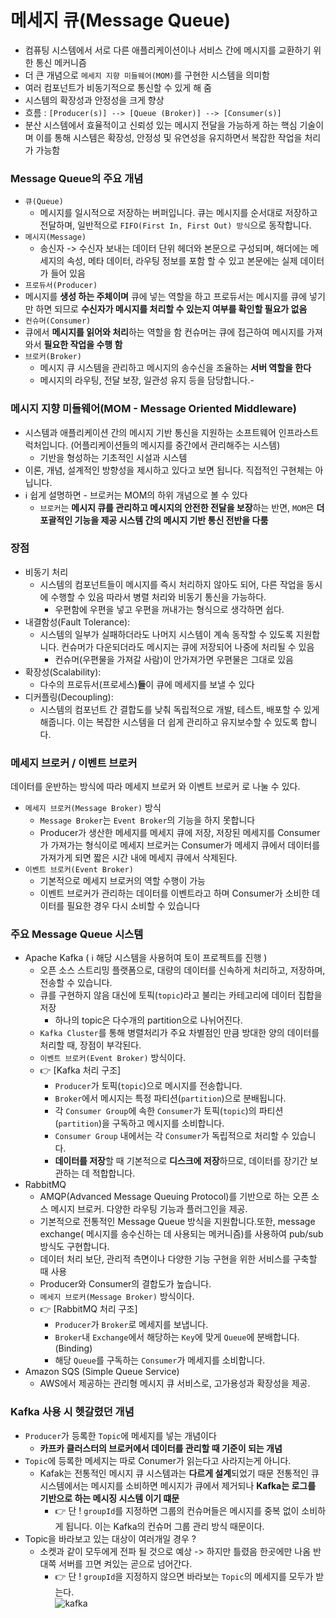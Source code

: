 # 메세지 큐(Message Queue)
- 컴퓨팅 시스템에서 서로 다른 애플리케이션이나 서비스 간에 메시지를 교환하기 위한 통신 메커니즘
- 더 큰 개념으로 `메세지 지향 미들웨어(MOM)`를 구현한 시스템을 의미함
- 여러 컴포넌트가 비동기적으로 통신할 수 있게 해 줌
- 시스템의 확장성과 안정성을 크게 향상
- 흐름 : `[Producer(s)] --> [Queue (Broker)] --> [Consumer(s)]`
- 분산 시스템에서 효율적이고 신뢰성 있는 메시지 전달을 가능하게 하는 핵심 기술이며 이를 통해 시스템은 확장성, 안정성 및 유연성을 유지하면서 복잡한 작업을 처리가 가능함

### Message Queue의 주요 개념
- `큐(Queue)`
  - 메시지를 일시적으로 저장하는 버퍼입니다. 큐는 메시지를 순서대로 저장하고 전달하며, 일반적으로 `FIFO(First In, First Out) 방식`으로 동작합니다.
- `메시지(Message)`
  -  송신자 -> 수신자 보내는 데이터 단위 헤더와 본문으로 구성되며, 해더에는 메세지의 속성, 메타 데이터, 라우팅 정보를 포함 할 수 있고 본문에는 실제 데이터가 들어 있음
-  `프로듀서(Producer)`
  -  메시지를 **생성 하는 주체이며** 큐에 넣는 역할을 하고 프로듀서는 메시지를 큐에 넣기만 하면 되므로 **수신자가 메시지를 처리할 수 있는지 여부를 확인할 필요가 없음**
-  `컨슈머(Consumer)`
  - 큐에서 **메시지를 읽어와 처리**하는 역할을 함 컨슈머는 큐에 접근하여 메시지를 가져와서 **필요한 작업을 수행 함**
- `브로커(Broker)`
  -  메시지 큐 시스템을 관리하고 메시지의 송수신을 조율하는 **서버 역할을 한다**
  -  메시지의 라우팅, 전달 보장, 일관성 유지 등을 담당합니다.-  

### 메시지 지향 미들웨어(MOM - Message Oriented Middleware)
- 시스템과 애플리케이션 간의 메시지 기반 통신을 지원하는 소프트웨어 인프라스트럭처입니다. (어플리케이션들의 메시지를 중간에서 관리해주는 시스템)
  -  기반을 형성하는 기초적인 시설과 시스템
-  이론, 개념, 설계적인 방향성을 제시하고 있다고 보면 됩니다. 직접적인 구현체는 아닙니다.
- ℹ️ 쉽게 설명하면 - 브로커는 MOM의 하위 개념으로 볼 수 있다
  -  `브로커`는 **메시지 큐를 관리하고 메시지의 안전한 전달을 보장**하는 반면, `MOM`은 **더 포괄적인 기능을 제공 시스템 간의 메시지 기반 통신 전반을 다룸**

### 장점
- 비동기 처리
  - 시스템의 컴포넌트들이 메시지를 즉시 처리하지 않아도 되어, 다른 작업을 동시에 수행할 수 있음 따라서 병렬 처리와 비동기 통신을 가능하다.
    - 우편함에 우편을 넣고 우편을 꺼내가는 형식으로 생각하면 쉽다.
- 내결함성(Fault Tolerance):
  - 시스템의 일부가 실패하더라도 나머지 시스템이 계속 동작할 수 있도록 지원합니다. 컨슈머가 다운되더라도 메시지는 큐에 저장되어 나중에 처리될 수 있음
    - 컨슈머(우편물을 가져갈 사람)이 안가져가면 우편물은 그대로 있음
- 확장성(Scalability):
  - 다수의 프로듀서(프로세스)**들**이 큐에 메세지를 보낼 수 있다
- 디커플링(Decoupling):
  - 시스템의 컴포넌트 간 결합도를 낮춰 독립적으로 개발, 테스트, 배포할 수 있게 해줍니다. 이는 복잡한 시스템을 더 쉽게 관리하고 유지보수할 수 있도록 합니다.

### 메세지 브로커 / 이벤트 브로커
데이터를 운반하는 방식에 따라 메세지 브로커 와 이벤트 브로커 로 나눌 수 있다.
- `메세지 브로커(Message Broker)` 방식
  - `Message Broker`는 `Event Broker`의 기능을 하지 못합니다  
  - Producer가 생산한 메세지를 메세지 큐에 저장, 저장된 메세지를 Consumer가 가져가는 형식이로 메세지 브로커는 Consumer가 메세지 큐에서 데이터를 가져가게 되면 짧은 시간 내에 메세지 큐에서 삭제된다.
- `이벤트 브로커(Event Broker)`
  - 기본적으로 메세지 브로커의 역할 수행이 가능
  - 이벤트 브로커가 관리하는 데이터를 이벤트라고 하며 Consumer가 소비한 데이터를 필요한 경우 다시 소비할 수 있습니다

### 주요 Message Queue 시스템
- Apache Kafka ( ℹ️ 해당 시스템을 사용허여 토이 프로젝트를 진행 )
  - 오픈 소스 스트리밍 플랫폼으로, 대량의 데이터를 신속하게 처리하고, 저장하며, 전송할 수 있습니다.
  - 큐를 구현하지 않음 대신에 토픽(`topic`)라고 불리는 카테고리에 데이터 집합을 저장
    - 하나의 topic은 다수개의 partition으로 나뉘어진다.
  - `Kafka Cluster`를 통해 병렬처리가 주요 차별점인 만큼 방대한 양의 데이터를 처리할 때, 장점이 부각된다.
  - `이벤트 브로커(Event Broker)` 방식이다.
  - 👉 [Kafka 처리 구조]
    - `Producer`가 토픽(`topic`)으로 메시지를 전송합니다.
    - `Broker`에서 메시지는 특정 파티션(`partition`)으로 분배됩니다.
    - 각 `Consumer Group`에 속한 `Consumer`가 토픽(`topic`)의 파티션(`partition`)을 구독하고 메시지를 소비합니다.
    - `Consumer Group` 내에서는 각 `Consumer`가 독립적으로 처리할 수 있습니다.
    - **데이터를 저장**할 때 기본적으로 **디스크에 저장**하므로, 데이터를 장기간 보관하는 데 적합합니다.
- RabbitMQ
  - AMQP(Advanced Message Queuing Protocol)를 기반으로 하는 오픈 소스 메시지 브로커. 다양한 라우팅 기능과 플러그인을 제공.
  - 기본적으로 전통적인 Message Queue 방식을 지원합니다.또한, message exchange( 메시지를 송수신하는 데 사용되는 메커니즘)를 사용하여 pub/sub 방식도 구현합니다.
  - 데이터 처리 보단, 관리적 측면이나 다양한 기능 구현을 위한 서비스를 구축할 때 사용
  - Producer와 Consumer의 결합도가 높습니다.
  - `메세지 브로커(Message Broker)` 방식이다.
  - 👉 [RabbitMQ 처리 구조]
    - `Producer`가 `Broker`로 메세지를 보냅니다.
    - `Broker`내 `Exchange`에서 해당하는 `Key`에 맞게 `Queue`에 분배합니다.(Binding)
    - 해당 `Queue`를 구독하는 `Consumer`가 메세지를 소비합니다.
- Amazon SQS (Simple Queue Service)
  - AWS에서 제공하는 관리형 메시지 큐 서비스로, 고가용성과 확장성을 제공.  


### Kafka 사용 시 헷갈렸던 개념
- `Producer`가 등록한 `Topic`에 메세지를 넣는 개념이다
  - **카프카 클러스터의 브로커에서 데이터를 관리할 때 기준이 되는 개념**
- `Topic`에 등록한 메세지는 따로 Conumer가 읽는다고 사라지는게 아니다.
  - Kafak는 전통적인 메시지 큐 시스템과는 **다르게 설계**되었기 때문 전통적인 큐 시스템에서는 메시지를 소비하면 메시지가 큐에서 제거되나 **Kafka는 로그를 기반으로 하는 메시징 시스템 이기 떄문**
    - 👉 단 ! `groupId`를 지정하면 그룹의 컨슈머들은 메시지를 중복 없이 소비하게 됩니다. 이는 Kafka의 컨슈머 그룹 관리 방식 때문이다.
- Topic을 바라보고 있는 대상이 여러개일 경우 ?
  - 소켓과 같이 모두에게 전파 될 것으로 예상 -> 하지만 틀렸음 한곳에만 나옴 반대쪽 서버를 끄면 켜있는 곧으로 넘어간다.
    - 👉 단 ! `groupId`을 지정하지 않으면 바라보는 `Topic`의 메세지를 모두가 받는다.  
    ![kafka](https://github.com/edel1212/messageQueueStudy/assets/50935771/6edbb7c7-96ea-4f84-a33b-ccf91cebc2ae)





